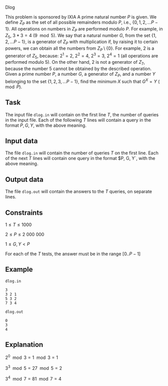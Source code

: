 Dlog

This problem is sponsored by IXIA A prime natural number $P$ is given. We define $Z_P$ as the set of all possible remainders modulo $P$, i.e., $\{0, 1, 2, \dots P - 1\}$. All operations on numbers in $Z_P$ are performed modulo $P$. For example, in $Z_5$, $3 * 3 = 4$ $(9 \mod 5)$. We say that a natural number $G$, from the set $\{1, 2, \dots P - 1\}$, is a generator of $Z_P$ with multiplication if, by raising it to certain powers, we can obtain all the numbers from $Z_P \setminus \{0\}$. For example, $2$ is a generator of $Z_5$, because: $2^1 = 2$, $2^2 = 4$, $2^3 = 3$, $2^4 = 1$ (all operations are performed modulo $5$). On the other hand, $2$ is not a generator of $Z_7$, because the number $5$ cannot be obtained by the described operation. Given a prime number $P$, a number $G$, a generator of $Z_P$, and a number $Y$ belonging to the set $\{1, 2, 3, \dots P - 1\}$, find the minimum $X$ such that $G^X = Y$ $(\mod P)$.

## Task

The input file `dlog.in` will contain on the first line $T$, the number of queries in the input file. Each of the following $T$ lines will contain a query in the format $P, G, Y$, with the above meaning.

## Input data

The file `dlog.in` will contain the number of queries $T$ on the first line. Each of the next $T$ lines will contain one query in the format $P, G, Y`, with the above meaning.

## Output data

The file `dlog.out` will contain the answers to the $T$ queries, on separate lines.

## Constraints

$1 \leq T \leq 1000$

$2 \leq P \leq 2\ 000\ 000$

$1 \leq G, Y < P$

For each of the $T$ tests, the answer must be in the range $[0 .. P - 1]$

## Example

`dlog.in`

```
3
3 2 1
5 3 2
7 3 4
```

`dlog.out`

```
0
3
4
```

## Explanation

$2^0 \mod 3 = 1 \mod 3 = 1$

$3^3 \mod 5 = 27 \mod 5 = 2$

$3^4 \mod 7 = 81 \mod 7 = 4$
